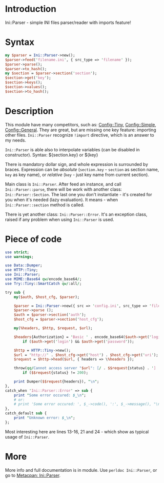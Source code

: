 Introduction
============

Ini::Parser - simple INI files parser/reader with imports feature!

Syntax
======

```perl
my $parser = Ini::Parser->new();
$parser->feed('filename.ini', { src_type => 'filename' });
$parser->parse();
$parser->to_hash();
my $section = $parser->section('section');
$section->get('key');
$section->keys();
$section->values();
$section->to_hash();
```

Description
===========

This module have many competitors, such as: [Config::Tiny](https://metacpan.org/module/Config::Tiny), [Config::Simple](https://metacpan.org/module/Config::Simple), [Config::General](https://metacpan.org/module/Config::General). They are great, but are missing one key feature: importing other files.
```Ini::Parser``` recognize ```!import``` directive, which is an answer to my needs.

```Ini::Parser``` is able also to interpolate variables (can be disabled in constructor). Syntax:
    ${section.key}
or
    ${key}

There is mandatory dollar sign, and whole expression is surrounded by braces. Expression can be _absolute_ (```section.key``` - ```section``` as section name, ```key``` as key name), or _relative_ (```key``` - just key name from current section).

Main class is ```Ini::Parser```. After feed an instance, and call ```Ini::Parser::parse```, there will be work with another class: ```Ini::Parser::Section```.
The last one you don't instantiate - it's created for you when it's needed (lazy evaluation). It means - when ```Ini::Parser::section``` method is called.

There is yet another class: ```Ini::Parser::Error```. It's an exception class, raised if any problem when using ```Ini::Parser``` is used.

Piece of code
=============

```perl
use strict;
use warnings;

use Data::Dumper;
use HTTP::Tiny;
use Ini::Parser;
use MIME::Base64 qw/encode_base64/;
use Try::Tiny::SmartCatch qw/:all/;

try sub {
    my($auth, $host_cfg, $parser);

    $parser = Ini::Parser->new({ src => 'config.ini', src_type => 'filename' });
    $parser->parse ();
    $auth = $parser->section('auth');
    $host_cfg = $parser->section('host_cfg');

    my(%headers, $http, $request, $url);

    $headers{Authorization} = 'Basic ' . encode_base64($auth->get('login') . ':' . $auth->get('password'))
        if ($auth->get('login') && $auth->get('password'));

    $http = HTTP::Tiny->new();
    $url = 'http://' . $host_cfg->get('host') . $host_cfg->get('uri');
    $request = $http->head($url, { headers => \%headers });

    throw(qq/Cannot access server "$url": [/ . $$request{status} . '] ' . $$request{reason})
        if ($$request{status} != 200);

    print Dumper($$request{headers}), "\n";
},
catch_when 'Ini::Parser::Error' => sub {
    print "Some error occured: $_\n";
    # or:
    # print 'Some error occured: ', $_->code(), ':', $_->message(), "\n";
},
catch_default sub {
    print "Unknown error: $_\n";
};
```

Most interesting here are lines 13-16, 21 and 24 - which show as typical usage of ```Ini::Parser```.

More
====

More info and full documentation is in module. Use ```perldoc Ini::Parser```, or go to [Metacpan: Ini::Parser](https://metacpan.org/module/Ini::Parser).
